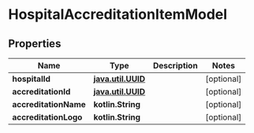 
# HospitalAccreditationItemModel

## Properties
Name | Type | Description | Notes
------------ | ------------- | ------------- | -------------
**hospitalId** | [**java.util.UUID**](java.util.UUID.md) |  |  [optional]
**accreditationId** | [**java.util.UUID**](java.util.UUID.md) |  |  [optional]
**accreditationName** | **kotlin.String** |  |  [optional]
**accreditationLogo** | **kotlin.String** |  |  [optional]



